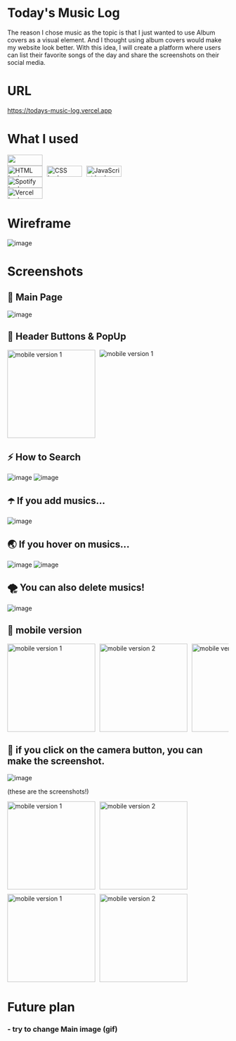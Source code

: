 # Today's Music Log

The reason I chose music as the topic is that
I just wanted to use Album covers as a visual element.
And I thought using album covers would make my website look better.
With this idea, I will create a platform where
users can list their favorite songs of the day
and share the screenshots on their social media.

# URL

https://todays-music-log.vercel.app

# What I used
<img width=80 height="25" src="https://pbs.twimg.com/media/EtZYf1FWYAMmtHj.jpg"/>
<div style="display: flex; gap: 10px;">
  <img width="80" height="25" src="https://img.shields.io/badge/HTML-239120?style=for-the-badge&logo=html5&logoColor=white" alt="HTML badge">
  <img width="80" height="25" src="https://img.shields.io/badge/CSS-239120?&style=for-the-badge&logo=css3&logoColor=white" alt="CSS badge">
  <img width="80" height="25" src="https://img.shields.io/badge/JavaScript-F7DF1E?style=for-the-badge&logo=JavaScript&logoColor=white" alt="JavaScript badge">
</div>
<div style="display: flex; gap: 10px;">
  <img width="80" height="25" src="https://img.shields.io/badge/Spotify-1ED760?&style=for-the-badge&logo=spotify&logoColor=white" alt="Spotify badge">
</div>
<div style="display: flex; gap: 10px;">
  <img width="80" height="25" src="https://img.shields.io/badge/Vercel-000000?style=for-the-badge&logo=vercel&logoColor=white" alt="Vercel badge">
</div>

# Wireframe

![image](./public/readme/wireframe.png)

# Screenshots

## 💎 Main Page

![image](./public/readme/screen1.png)

## 🌈 Header Buttons & PopUp

<div style="display: flex; flex-wrap: wrap; gap: 10px; overflow-x: auto;">
  <img src="./public/readme/screen2.png" alt="mobile version 1" width="200">
  <img src="./public/readme/screen3.png" alt="mobile version 1">
  </div>
    
## ⚡️ How to Search
  ![image](./public/readme/screen4.png)
  ![image](./public/readme/cursor1.png)

## ☂️ If you add musics...

![image](./public/readme/screen5.png)

## 🌏 If you hover on musics...

![image](./public/readme/cursor2.png)
![image](./public/readme/cursor3.png)

## 🌪️ You can also delete musics!

![image](./public/readme/screen7.png)

## 🍎 mobile version

 <div style="display: flex; flex-wrap: nowrap; gap: 10px; overflow-x: auto;">
  <img src="./public/readme/screen8.png" alt="mobile version 1" width="200">
  <img src="./public/readme/screen9.png" alt="mobile version 2" width="200">
  <img src="./public/readme/screen10.png" alt="mobile version 3" width="200">
  <img src="./public/readme/screen11.png" alt="mobile version 4" width="200">
</div>

## 🍭 if you click on the camera button, you can make the screenshot.

![image](./public/readme/cursor4.png)

(these are the screenshots!)

<div style="display: flex; justify-content:flex-start flex-wrap: nowrap; gap: 10px; overflow-x: auto; margin-bottom:10px">
  <img src="./public/readme/capture1.jpg" alt="mobile version 1" width="200">
  <img src="./public/readme/capture3.jpg" alt="mobile version 2" width="200">
</div>

<div style="display: flex; flex-wrap: nowrap; gap: 10px; overflow-x: auto;">
  <img src="./public/readme/capture2.jpg" alt="mobile version 1" width="200">
  <img src="./public/readme/capture4.jpg" alt="mobile version 2" width="200">
</div>

# Future plan

### - try to change Main image (gif)
